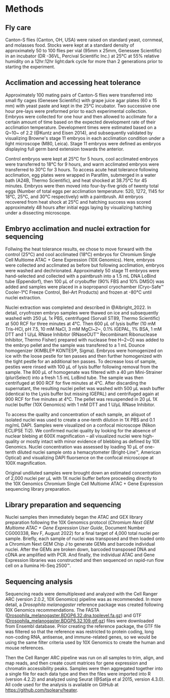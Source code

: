 # Methods

## Fly care

Canton-S flies (Canton, OH, USA) were raised on standard yeast, cornmeal, and molasses food. Stocks were kept at a standard density of approximately 50 to 100 flies per vial (95mm x 25mm, Genessee Scientific) in an incubator (DR -36VL, Percival Scientific Inc.) at 25°C at 55% relative humidity on a 12hr:12hr light:dark cycle for more than 2 generations prior to starting the experiment. 

## Acclimation and accessing heat tolerance

Approximately 100 mating pairs of Canton-S flies were transferred into small fly cages (Genesee Scientific) with grape juice agar plates (60 x 15 mm) with yeast paste and kept in the 25°C incubator. Two successive one hour pre-lays were preformed prior to each experimental collection. Embryos were collected for one hour and then allowed to acclimate for a certain amount of time based on the expected development rate of their acclimation temperature. Development times were estimated based on a Q~10~ of 2.2 (@Kuntz and Eisen 2014), and subsequently validated by visualizing Browne's stage 11 embryos in each acclimation condition under a light microscope (M80, Leica). Stage 11 embryos were defined as embryos displaying full germ band extension towards the anterior.  

Control embryos were kept at 25°C for 5 hours, cool acclimated embryos were transferred to 18°C for 9 hours, and warm acclimated embryos were transferred to 30°C for 3 hours. To access acute heat tolerance following acclimation, egg plates were wrapped in Parafilm, submerged in a water bath (A24B, Thermo Scientific), and heat shocked at 38.75°C for 45 minutes. Embryos were then moved into four-by-five grids of twenty total eggs (Number of total eggs per acclimation temperature: 520, 1272, 1145 for 18°C, 25°C, and 30°C respectively) with a paintbrush. All embryos recovered from heat shock at 25°C and hatching success was scored approximately 48 hours after initial eggs laying by visualizing hatching under a dissecting microscope.  

## Embryo acclimation and nuclei extraction for sequencing

Follwing the heat tolerance results, ee chose to move forward with the control (25°C) and cool acclimated (18°C) embryos for Chromium Single Cell Multiome ATAC + Gene Expression (10X Genomics). Here, embryos were collected and acclimated as before but following acclimation, embryos were washed and dechrionated. Approximately 50 stage 11 embryos were hand-selected and collected with a paintbrush into a 1.5 mL DNA LoBind tube (Eppendorf), then 100 µL of cryobuffer (90% FBS and 10% DMSO) was added and samples were placed in a isopropanol cryochamber (Cryo-Safe™ Cooler-1°C Freeze Control, Bel-Art Products) and frozen at -80°C until nuclei extraction.

Nuclei extraction was completed and described in @Albright_2022. In detail, cryofrozen embryo samples were thawed on ice and subsequently washed with 250 µL 1x PBS, centrifuged (Sorvall ST89, Thermo Scientific) at 500 RCF for three minutes at 4°C. Then 600 µL of lysis buffer (10 mM Tris-HCl, pH 7.5, 10 mM NaCl, 3 mM MgCl~2~, 0.1% IGEPAL, 1% BSA, 1 mM DTT and 1 U/µL RNase Inhibitor (RNaseOUT™ Recombinant Ribonuclease Inhibitor, Thermo Fisher) prepared with nuclease free H~2~O) was added to the embryo pellet and the sample was transfered to a 1 mL Dounce homogenizer (KIMBLE® KONTES®, Sigma). Embryos were homogenized on ice with the loose pestle for ten passes and then further homogenized with the tight pestle for an additional ten passes. To decrease loss of sample, pestles were rinsed with 100 µL of lysis buffer following removal from the sample. The 800 µL of homogenate was filtered with a 40 µm Mini-Strainer (pluriSelect) into a fresh 1.5 mL LoBind tube. The sample was then centrifuged at 900 RCF for five minutes at 4°C. After discarding the supernatant, the resulting nuclei pellet was washed with 500 µL wash buffer (identical to the Lysis buffer but missing IGEPAL) and centrifuged again at 900 RCF for five minutes at 4°C. The pellet was resuspended in 20 µL 1X nuclei buffer (10X Genomics) with 1 mM DTT and 1 U/µL RNase Inhibitor.

To access the quality and concentration of each sample, an aliquot of isolated nuclei was used to create a one-tenth dilution in 1X PBS and 0.1 mg/mL DAPI. Samples were visualized on a confocal microscope (Nikon ECLIPSE Ti2). We confirmed nuclei quality by looking for the absence of nuclear blebing at 600X magnification – all visualized nuclei were high-quality or mostly intact with minor evidence of blebbing as defined by 10X Genomics. Nuclei concentration was assessed by loading 10 µL of one-tenth diluted nuclei sample onto a hemacytometer (Bright-Line™, American Optical) and visualizing DAPI fluorsence on the confocal microscope at 100X magnification. 

Original undiluted samples were brought down an estimated concentration of 2,000 nuclei per µL with 1X nuclei buffer before proceeding directly to the 10X Genomics Chromium Single Cell Multiome ATAC + Gene Expression sequencing library preparation.

## Library preparation and sequencing

Nuclei samples then immediately began the ATAC and GEX library preparation following the 10X Genomics protocol (*Chromium Next GEM Multiome ATAC + Gene Expression User Guide*, Document Number CG000338, Rev F, August 2022) for a final target of 4,000 total nuclei per sample. Briefly, each sample of nuclei was transposed and then loaded onto a Chromium Next GEM Chip J to generate GEMs and barcode individual nuclei. After the GEMs are broken down, barcoded transposed DNA and cDNA are amplified with PCR. And finally, the individual ATAC and Gene Expression libraries was constructed and then sequenced on rapid-run flow cell on a Ilumina Hi-Seq 2500™. 

## Sequencing analysis

Sequencing reads were demultiplexed and analyzed with the Cell Ranger ARC (version 2.0.2, 10X Genomics) pipeline was as recommended. In more detail, a _Drosophila melanogaster_ reference package was created following 10X Genomics recommendations. The FASTA ([Drosophila_melanogaster.BDGP6.32.dna.toplevel.fa.gz](https://ftp.ensembl.org/pub/release-109/fasta/drosophila_melanogaster/dna/Drosophila_melanogaster.BDGP6.32.dna.toplevel.fa.gz)) and GTF ([Drosophila_melanogaster.BDGP6.32.109.gtf.gz](https://ftp.ensembl.org/pub/release-109/gtf/drosophila_melanogaster/Drosophila_melanogaster.BDGP6.32.109.gtf.gz)) files were downloaded from Ensembl database. Prior creating the reference package, the GTF file was filtered so that the reference was restricted to protein coding, long non-coding RNA, antisense, and immune-related genes, so we would be using the same filter criteria used by 10X Genomics to create the human and mouse references. 

Then the Cell Ranger ARC pipeline was run on all samples to trim, align, and map reads, and then create count matrices for gene expression and chromatin accessibility peaks. Samples were then aggregated together into a single file for each data type and then the files were imported into R (version 4.2.2) and analyzed using Seurat (@Satija et al 2015, version 4.3.0).  All code used for the analysis is available on GitHub at https://github.com/tsoleary/heater. 

